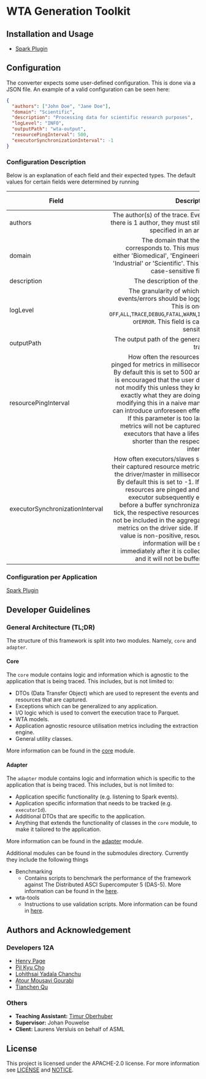 # WTA Generation Toolkit

## Installation and Usage
- [Spark Plugin](/adapter/spark/README.md#installation-and-usage)

## Configuration
The converter expects some user-defined configuration. This is done via a JSON file.
An example of a valid configuration can be seen here:

```json
{
  "authors": ["John Doe", "Jane Doe"],
  "domain": "Scientific",
  "description": "Processing data for scientific research purposes",
  "logLevel": "INFO",
  "outputPath": "wta-output",
  "resourcePingInterval": 500,
  "executorSynchronizationInterval": -1
}

```

### Configuration Description
Below is an explanation of each field and their expected types. The default values for certain fields were determined by running

| Field                           |                                                                                                                                                                                                                                                                                                                                                                                                                                                           Description |  Expected Type  | Mandatory          |
|---------------------------------|----------------------------------------------------------------------------------------------------------------------------------------------------------------------------------------------------------------------------------------------------------------------------------------------------------------------------------------------------------------------------------------------------------------------------------------------------------------------:|:---------------:|--------------------|
| authors                         |                                                                                                                                                                                                                                                                                                                                                                      The author(s) of the trace. Even if there is 1 author, they must still be specified in an array. | `ARRAY[STRING]` | :heavy_check_mark: |
| domain                          |                                                                                                                                                                                                                                                                                                                The domain that the job corresponds to. This must be either 'Biomedical', 'Engineering', 'Industrial' or 'Scientific'. This is a case-sensitive field. |    `STRING`     | :heavy_check_mark: |
| description                     |                                                                                                                                                                                                                                                                                                                                                                                                                                           The description of the job. |    `STRING`     |                    |
| logLevel                        |                                                                                                                                                                                                                                                                                                The granularity of which the events/errors should be logged. This is one of `OFF`,`ALL`,`TRACE`,`DEBUG`,`FATAL`,`WARN`,`INFO` or`ERROR`. This field is case-sensitive. |    `STRING`     |                    |
| outputPath                      |                                                                                                                                                                                                                                                                                                                                                                                                                               The output path of the generated trace. |    `STRING`     | :heavy_check_mark: |
| resourcePingInterval            |                                                       How often the resources are pinged for metrics in milliseconds. By default this is set to 500 and it is encouraged that the user does not modify this unless they know exactly what they are doing, as modifying this in a naive manner can introduce unforeseen effects. If this parameter is too large, metrics will not be captured for executors that have a lifespan shorter than the respective interval. |     `INT32`     |                    |
| executorSynchronizationInterval | How often executors/slaves send their captured resource metrics to the driver/master in milliseconds. By default this is set to -1.  If the resources are pinged and the executor subsequently ends before a buffer synchronization tick, the respective resources will not be included in the aggregated metrics on the driver side. If this value is non-positive, resource information will be sent immediately after it is collected and it will not be buffered. |     `INT32`     |                    |


### Configuration per Application
[Spark Plugin](/adapter/spark/README.md#configuration)


## Developer Guidelines

### General Architecture (TL;DR)

The structure of this framework is split into two modules. Namely, `core` and `adapter`.
#### Core
The `core` module contains logic and information which is agnostic to the application that is being traced. This includes, but is not limited to:
- DTOs (Data Transfer Object) which are used to represent the events and resources that are captured.
- Exceptions which can be generalized to any application.
- I/O logic which is used to convert the execution trace to Parquet.
- WTA models.
- Application agnostic resource utilisation metrics including the extraction engine.
- General utility classes.

More information can be found in the [core](./core/README.md) module.

#### Adapter
The `adapter` module contains logic and information which is specific to the application that is being traced. This includes, but is not limited to:
- Application specific functionality (e.g. listening to Spark events).
- Application specific information that needs to be tracked (e.g. `executorId`).
- Additional DTOs that are specific to the application.
- Anything that extends the functionality of classes in the `core` module, to make it tailored to the application.

More information can be found in the [adapter](./adapter/README.md) module.

Additional modules can be found in the submodules directory. Currently they include the following things
- Benchmarking
  - Contains scripts to benchmark the performance of the framework against The Distributed ASCI Supercomputer 5 (DAS-5). More information can be found in the [here](./submodules/benchmarking/README.md).
- wta-tools
  - Instructions to use validation scripts. More information can be found in [here](./submodules/wta-tools/README.md).



## Authors and Acknowledgement

### Developers 12A
- [Henry Page](https://gitlab.ewi.tudelft.nl/hpage)
- [Pil Kyu Cho](https://gitlab.ewi.tudelft.nl/pcho)
- [Lohithsai Yadala Chanchu](https://gitlab.ewi.tudelft.nl/lyadalachanchu)
- [Atour Mousavi Gourabi](https://gitlab.ewi.tudelft.nl/amousavigourab)
- [Tianchen Qu](https://gitlab.ewi.tudelft.nl/tqu)

### Others
- **Teaching Assistant:** [Timur Oberhuber](https://gitlab.ewi.tudelft.nl/toberhuber)
- **Supervisor:** Johan Pouwelse
- **Client:** Laurens Versluis on behalf of ASML

## License
This project is licensed under the APACHE-2.0 license.
For more information see [LICENSE](LICENSE) and [NOTICE](NOTICE).
